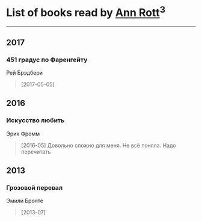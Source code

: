 # List of books read by [Ann Rott](https://plus.google.com/108774233915925319546)<sup>3</sup>
---

## 2017

### 451 градус по Фаренгейту
Рей Брэдбери
> [2017-05-05] 



## 2016

### Искусство любить
Эрих Фромм
> [2016-05] Довольно сложно для меня. Не всё поняла. Надо перечитать



## 2013

### Грозовой перевал
Эмили Бронте
> [2013-07] 



